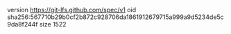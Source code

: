 version https://git-lfs.github.com/spec/v1
oid sha256:567710b29b0cf2b872c928706da1861912679715a999a9d5234de5c9da8f244f
size 1522
